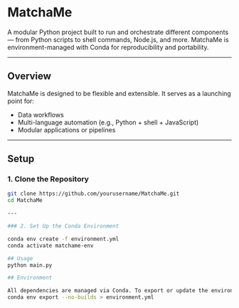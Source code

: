 # MatchaMe

A modular Python project built to run and orchestrate different components — from Python scripts to shell commands, Node.js, and more. MatchaMe is environment-managed with Conda for reproducibility and portability.

---

## Overview

MatchaMe is designed to be flexible and extensible. It serves as a launching point for:
- Data workflows
- Multi-language automation (e.g., Python + shell + JavaScript)
- Modular applications or pipelines

---

## Setup

### 1. Clone the Repository

```bash
git clone https://github.com/yourusername/MatchaMe.git
cd MatchaMe

---

### 2. Set Up the Conda Environment

conda env create -f environment.yml
conda activate matchame-env

## Usage
python main.py

## Environment

All dependencies are managed via Conda. To export or update the environment:
conda env export --no-builds > environment.yml